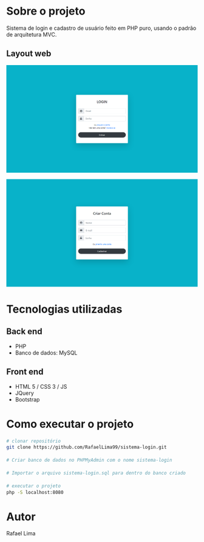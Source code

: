 # Sobre o projeto

Sistema de login e cadastro de usuário feito em PHP puro, usando o padrão de arquitetura MVC.

## Layout web
![Web 1](https://github.com/RafaelLima99/assets/blob/main/sistema-login-desk-01.png)

![Web 2](https://github.com/RafaelLima99/assets/blob/main/sistema-login-desk-02.png)

# Tecnologias utilizadas
## Back end
- PHP
- Banco de dados: MySQL
## Front end
- HTML 5 / CSS 3 / JS 
- JQuery
- Bootstrap

# Como executar o projeto

```bash
# clonar repositório
git clone https://github.com/RafaelLima99/sistema-login.git

# Criar banco de dados no PHPMyAdmin com o nome sistema-login

# Importar o arquivo sistema-login.sql para dentro do banco criado

# executar o projeto
php -S localhost:8080
```

# Autor
Rafael Lima


